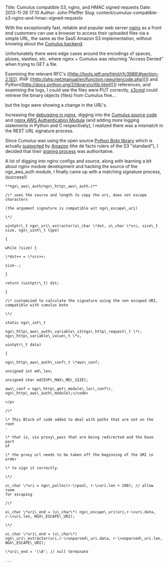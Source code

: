 Title: Cumulus compatible S3, nginx, and HMAC signed requests
Date: 2013-11-26 17:10
Author: John Pfeiffer
Slug: content/cumulus-compatible-s3-nginx-and-hmac-signed-requests


With the exceptionally fast, reliable and popular web server [nginx﻿](http://nginx.org/) as a front end customers can use a browser to access their uploaded
files via a simple URL, the same as the SaaS Amazon S3 implementation, without knowing about the [Cumulus backend](http://www.nimbusproject.org/doc/nimbus/faq/#what-is-cumulus).

Unfortunately there were edge cases around the encodings of spaces,
pluses, slashes, etc. where nginx + Cumulus was returning "Access
Denied" when trying to GET a file.

</p>

Examining the relevant RFC's ([http://tools.ietf.org/html/rfc3986\#section-2.1][])﻿, PHP﻿
([http://php.net/manual/en/function.rawurlencode.php][]) and Python﻿([http://docs.python.org/2/library/urllib.html][]) references, and
examining the ﻿Iogs, I could see the files were PUT correctly, [s3cmd﻿][] could retrieve the binary objects (files) from Cumulus fine... 

but the logs were showing a change in the URL's.



[nginx﻿]: http://nginx.org/
[Cumulus backend]: http://www.nimbusproject.org/doc/nimbus/faq/#what-is-cumulus
[http://tools.ietf.org/html/rfc3986\#section-2.1]: http://tools.ietf.org/html/rfc3986#section-2.1
[http://php.net/manual/en/function.rawurlencode.php]: http://php.net/manual/en/function.rawurlencode.php
[http://docs.python.org/2/library/urllib.html]: http://docs.python.org/2/library/urllib.html
[s3cmd﻿]: http://s3tools.org/s3cmd
[debugging in nginx﻿]: http://nginx.org/en/docs/debugging_log.html
[Cumulus source code﻿]: https://github.com/nimbusproject/nimbus/tree/master/cumulus
[nginx AWS Authentication Module﻿﻿]: https://github.com/anomalizer/ngx_aws_auth
[Python Boto library﻿]: http://docs.pythonboto.org/en/latest/
[supported﻿]: https://github.com/boto/boto/graphs/contributors
[Amazon﻿﻿]: http://aws.amazon.com/sdkforpython/
[signing process﻿]: http://docs.aws.amazon.com/AmazonS3/latest/dev/RESTAuthentication.html
[Programming]: http://john-pfeiffer.com/category/tags/programming



Increasing the [debugging in nginx﻿][], digging into the [Cumulus source
code﻿][] and [nginx AWS Authentication Module﻿﻿][] (and adding more
logging statements in Python and C respectively), I realized there was a
mismatch in the REST URL signature process.

</p>

Since Cumulus was using the open source [Python Boto library﻿][] which
is actually [supported﻿][] by [Amazon﻿﻿][] (the de facto rulers of the
S3 "standard"), I decided that their [signing process﻿][] was
authoritative.

</p>

A lot of digging into nginx configs and source, along with learning a
bit about nginx module development and hacking the source of the
ngx\_aws\_auth module, I finally came up with a matching signature
process, (success!)





    **ngx\_aws\_auth/ngx\_http\_aws\_auth.c**  
    
    /\* uses the source and length to copy the uri, does not escape
    characters  
    
    (the argument signature is compatible wit ngx\_escape\_uri)  
    
    \*/  
    
    uintptr\_t ngx\_uri\_extractor(u\_char \*dst, u\_char \*src, size\_t
    size, ngx\_uint\_t type)  
    
    {  
    
    while (size) {  
    
    \*dst++ = \*src++;  
    
    size--;  
    
    }  
    
    return (uintptr\_t) dst;  
    
    }  
    
    /\* customized to calculate the signature using the non escaped URI,
    compatible with cumulus boto  
    
    \*/  
    
    static ngx\_int\_t  
    
    ngx\_http\_aws\_auth\_variable\_s3(ngx\_http\_request\_t \*r,
    ngx\_http\_variable\_value\_t \*v,  
    
    uintptr\_t data)  
    
    {  
    
    ngx\_http\_aws\_auth\_conf\_t \*aws\_conf;  
    
    unsigned int md\_len;  
    
    unsigned char md[EVP\_MAX\_MD\_SIZE];  
    
    aws\_conf = ngx\_http\_get\_module\_loc\_conf(r,
    ngx\_http\_aws\_auth\_module);</code>
    
    </p>
    
    /\*  
    
    \* This Block of code added to deal with paths that are not on the root
    -  
    
    \* that is, via proxy\_pass that are being redirected and the base part
    of  
    
    \* the proxy url needs to be taken off the beginning of the URI in
    order  
    
    \* to sign it correctly.  
    
    \*/  
    
    u\_char \*uri = ngx\_palloc(r-\>pool, r-\>uri.len + 200); // allow room
    for escaping  
    
    /\*  
    
    u\_char \*uri\_end = (u\_char\*) ngx\_escape\_uri(uri,r-\>uri.data,
    r-\>uri.len, NGX\_ESCAPE\_URI);  
    
    \*/  
    
    u\_char \*uri\_end = (u\_char\*)
    ngx\_uri\_extractor(uri,r-\>unparsed\_uri.data, r-\>unparsed\_uri.len,
    NGX\_ESCAPE\_URI);  
    
    \*uri\_end = '\\0'; // null terminate  
    
    ...  
    

